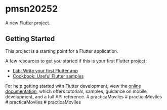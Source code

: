 # pmsn20252

A new Flutter project.

## Getting Started

This project is a starting point for a Flutter application.

A few resources to get you started if this is your first Flutter project:

- [Lab: Write your first Flutter app](https://docs.flutter.dev/get-started/codelab)
- [Cookbook: Useful Flutter samples](https://docs.flutter.dev/cookbook)

For help getting started with Flutter development, view the
[online documentation](https://docs.flutter.dev/), which offers tutorials,
samples, guidance on mobile development, and a full API reference.
#   p r a c t i c a M o v i l e s  
 #   p r a c t i c a M o v i l e s  
 #   p r a c t i c a M o v i l e s  
 #   p r a c t i c a M o v i l e s  
 